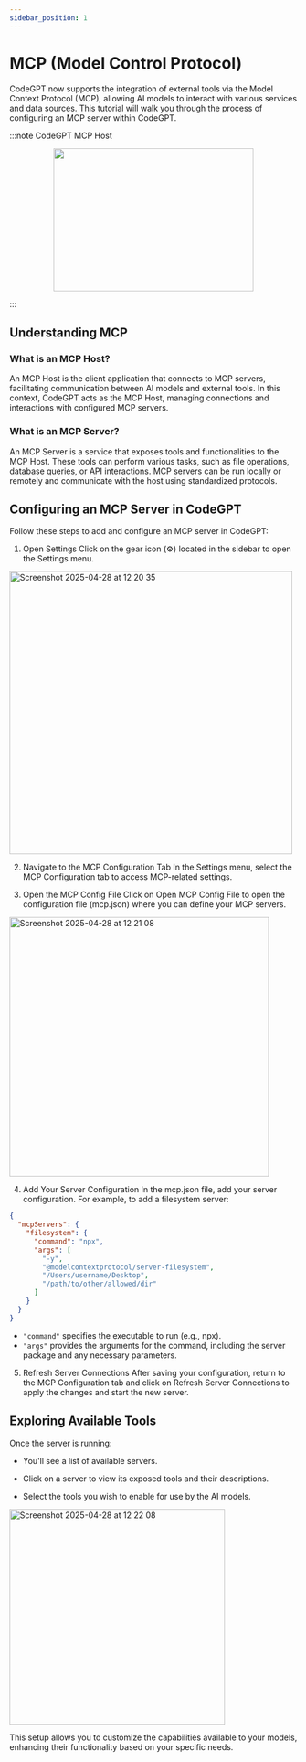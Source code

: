 ```yaml
---
sidebar_position: 1
---
```


# MCP (Model Control Protocol)

CodeGPT now supports the integration of external tools via the Model Context Protocol (MCP), allowing AI models to interact with various services and data sources. This tutorial will walk you through the process of configuring an MCP server within CodeGPT.

:::note CodeGPT MCP Host
<p align="center">
      <img width="350" height="250" src="https://github.com/user-attachments/assets/291406a3-4f04-462d-b033-ced9578338ee" />
</p>
:::


## Understanding MCP
### What is an MCP Host?
An MCP Host is the client application that connects to MCP servers, facilitating communication between AI models and external tools. In this context, CodeGPT acts as the MCP Host, managing connections and interactions with configured MCP servers.​

### What is an MCP Server?
An MCP Server is a service that exposes tools and functionalities to the MCP Host. These tools can perform various tasks, such as file operations, database queries, or API interactions. MCP servers can be run locally or remotely and communicate with the host using standardized protocols.​

## Configuring an MCP Server in CodeGPT
Follow these steps to add and configure an MCP server in CodeGPT:

1. Open Settings
  Click on the gear icon (⚙️) located in the sidebar to open the Settings menu.​

<img width="495" alt="Screenshot 2025-04-28 at 12 20 35" src="https://github.com/user-attachments/assets/ae687290-1380-428d-a954-73e6c5bb4f34" />

2. Navigate to the MCP Configuration Tab
  In the Settings menu, select the MCP Configuration tab to access MCP-related settings.​

3. Open the MCP Config File
  Click on Open MCP Config File to open the configuration file (mcp.json) where you can define your MCP servers.​

<img width="454" alt="Screenshot 2025-04-28 at 12 21 08" src="https://github.com/user-attachments/assets/97891032-c399-4301-b40b-ce1b8eaed708" />

4. Add Your Server Configuration
  In the mcp.json file, add your server configuration. For example, to add a filesystem server:​

```json
{
  "mcpServers": {
    "filesystem": {
      "command": "npx",
      "args": [
        "-y",
        "@modelcontextprotocol/server-filesystem",
        "/Users/username/Desktop",
        "/path/to/other/allowed/dir"
      ]
    }
  }
}
```

- `"command"` specifies the executable to run (e.g., npx).
- `"args"` provides the arguments for the command, including the server package and any necessary parameters.​


5. Refresh Server Connections
  After saving your configuration, return to the MCP Configuration tab and click on Refresh Server Connections to apply the changes and start the new server.​


## Exploring Available Tools
Once the server is running:​

- You'll see a list of available servers.

- Click on a server to view its exposed tools and their descriptions.

- Select the tools you wish to enable for use by the AI models.​

<img width="377" alt="Screenshot 2025-04-28 at 12 22 08" src="https://github.com/user-attachments/assets/55bd3913-daba-4c06-ab3b-5f7ede6436ad" />


This setup allows you to customize the capabilities available to your models, enhancing their functionality based on your specific needs.
